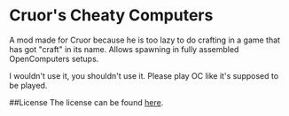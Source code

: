 Cruor's Cheaty Computers
========================

A mod made for Cruor because he is too lazy to do crafting in a game that has got "craft" in its name. Allows spawning in fully assembled OpenComputers setups.

I wouldn't use it, you shouldn't use it. Please play OC like it's supposed to be played.

##License
The license can be found [here](LICENSE.md).
